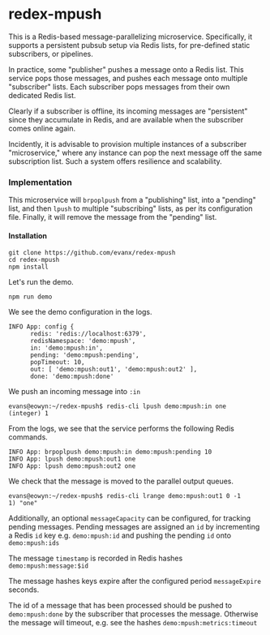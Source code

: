 
# redex-mpush

This is a Redis-based message-parallelizing microservice. Specifically, it supports a persistent pubsub setup via Redis lists, for pre-defined static subscribers, or pipelines.

In practice, some "publisher" pushes a message onto a Redis list. This service pops those messages, and pushes each message onto multiple "subscriber" lists. Each subscriber pops messages from their own dedicated Redis list.

Clearly if a subscriber is offline, its incoming messages are "persistent" since they accumulate in Redis, and are available when the subscriber comes online again.

Incidently, it is advisable to provision multiple instances of a subscriber "microservice," where any instance can pop the next message off the same subscription list. Such a system offers resilience and scalability.


### Implementation

This microservice will `brpoplpush` from a "publishing" list, into a "pending" list, and then `lpush` to multiple "subscribing" lists, as per its configuration file. Finally, it will remove the message from the "pending" list.

#### Installation

```shell
git clone https://github.com/evanx/redex-mpush
cd redex-mpush
npm install
```
Let's run the demo.
```shell
npm run demo
```
We see the demo configuration in the logs.
```shell
INFO App: config {
      redis: 'redis://localhost:6379',
      redisNamespace: 'demo:mpush',
      in: 'demo:mpush:in',
      pending: 'demo:mpush:pending',
      popTimeout: 10,
      out: [ 'demo:mpush:out1', 'demo:mpush:out2' ],
      done: 'demo:mpush:done'
```

We push an incoming message into `:in`

```shell
evans@eowyn:~/redex-mpush$ redis-cli lpush demo:mpush:in one
(integer) 1
```

From the logs, we see that the service performs the following Redis commands.

```
INFO App: brpoplpush demo:mpush:in demo:mpush:pending 10
INFO App: lpush demo:mpush:out1 one
INFO App: lpush demo:mpush:out2 one
```

We check that the message is moved to the parallel output queues.
```shell
evans@eowyn:~/redex-mpush$ redis-cli lrange demo:mpush:out1 0 -1
1) "one"
```

Additionally, an optional `messageCapacity` can be configured, for tracking pending messages. Pending messages are assigned an `id` by incrementing a Redis `id` key e.g. `demo:mpush:id` and pushing the pending `id` onto `demo:mpush:ids`

The message `timestamp` is recorded in Redis hashes `demo:mpush:message:$id`

The message hashes keys expire after the configured period `messageExpire` seconds.

The id of a message that has been processed should be pushed to `demo:mpush:done` by the subscriber that processes the message. Otherwise the message will timeout, e.g. see the hashes `demo:mpush:metrics:timeout`
